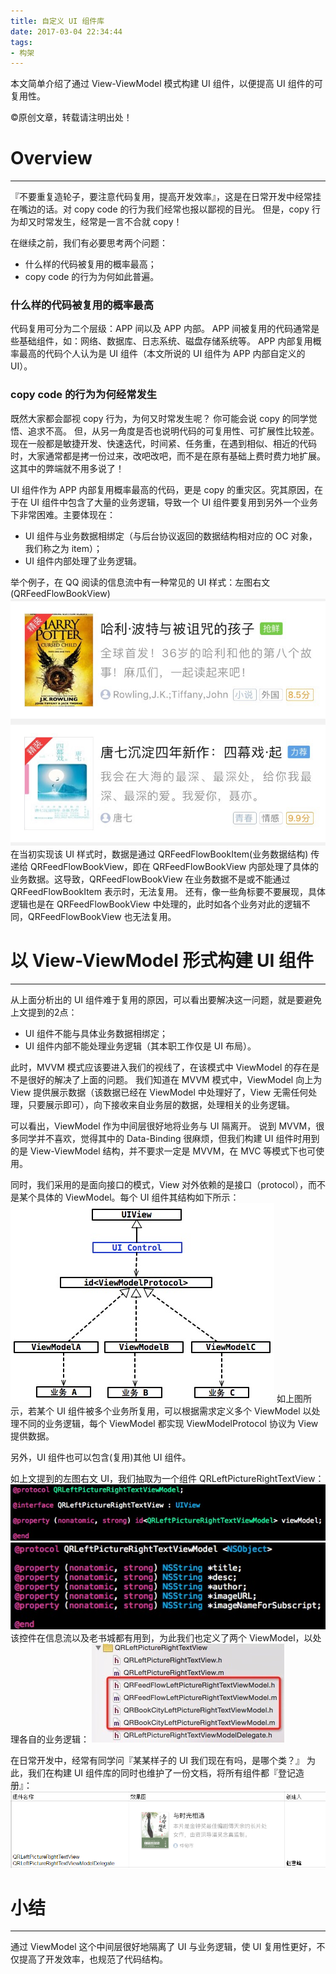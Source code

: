 ```yaml
---
title: 自定义 UI 组件库
date: 2017-03-04 22:34:44
tags:
- 构架
---
```

本文简单介绍了通过 View-ViewModel 模式构建 UI 组件，以便提高 UI 组件的可复用性。
<!--more-->
©原创文章，转载请注明出处！

# Overview
________________________________

『不要重复造轮子，要注意代码复用，提高开发效率』，这是在日常开发中经常挂在嘴边的话。对 copy code 的行为我们经常也报以鄙视的目光。
但是，copy 行为却又时常发生，经常是一言不合就 copy！

在继续之前，我们有必要思考两个问题：
+ 什么样的代码被复用的概率最高；
+ copy code 的行为为何如此普遍。

### 什么样的代码被复用的概率最高
代码复用可分为二个层级：APP 间以及 APP 内部。
APP 间被复用的代码通常是些基础组件，如：网络、数据库、日志系统、磁盘存储系统等。
APP 内部复用概率最高的代码个人认为是 UI 组件（本文所说的 UI 组件为 APP 内部自定义的 UI）。

### copy code 的行为为何经常发生
既然大家都会鄙视 copy 行为，为何又时常发生呢？
你可能会说 copy 的同学觉悟、追求不高。
但，从另一角度是否也说明代码的可复用性、可扩展性比较差。
现在一般都是敏捷开发、快速迭代，时间紧、任务重，在遇到相似、相近的代码时，大家通常都是拷一份过来，改吧改吧，而不是在原有基础上费时费力地扩展。这其中的弊端就不用多说了！

UI 组件作为 APP 内部复用概率最高的代码，更是 copy 的重灾区。究其原因，在于在 UI 组件中包含了大量的业务逻辑，导致一个 UI 组件要复用到另外一个业务下非常困难。主要体现在：
+ UI 组件与业务数据相绑定（与后台协议返回的数据结构相对应的 OC 对象，我们称之为 item）；
+ UI 组件内部处理了业务逻辑。

举个例子，在 QQ 阅读的信息流中有一种常见的 UI 样式：左图右文(QRFeedFlowBookView)
![](/img/FeedFLowLeftPictureRightText.jpg)
在当初实现该 UI 样式时，数据是通过 QRFeedFlowBookItem(业务数据结构) 传递给 QRFeedFlowBookView，即在 QRFeedFlowBookView 内部处理了具体的业务数据。这导致，QRFeedFlowBookView 在业务数据不是或不能通过 QRFeedFlowBookItem 表示时，无法复用。
还有，像一些角标要不要展现，具体逻辑也是在 QRFeedFlowBookView 中处理的，此时如各个业务对此的逻辑不同，QRFeedFlowBookView 也无法复用。


# 以 View-ViewModel 形式构建 UI 组件
_________________________________________
从上面分析出的 UI 组件难于复用的原因，可以看出要解决这一问题，就是要避免上文提到的2点：
+ UI 组件不能与具体业务数据相绑定；
+ UI 组件内部不能处理业务逻辑（其本职工作仅是 UI 布局）。

此时，MVVM 模式应该要进入我们的视线了，在该模式中 ViewModel 的存在是不是很好的解决了上面的问题。
我们知道在 MVVM 模式中，ViewModel 向上为 View 提供展示数据（该数据已经在 ViewModel 中处理好了，View 无需任何处理，只要展示即可），向下接收来自业务层的数据，处理相关的业务逻辑。

可以看出，ViewModel 作为中间层很好地将业务与 UI 隔离开。
说到 MVVM，很多同学并不喜欢，觉得其中的 Data-Binding 很麻烦，但我们构建 UI 组件时用到的是 View-ViewModel 结构，并不要求一定是 MVVM，在 MVC 等模式下也可使用。

同时，我们采用的是面向接口的模式，View 对外依赖的是接口（protocol），而不是某个具体的 ViewModel。每个 UI 组件其结构如下所示：
![](/img/ViewViewModel.png)
如上图所示，若某个 UI 组件被多个业务所复用，可以根据需求定义多个 ViewModel 以处理不同的业务逻辑，每个 ViewModel 都实现 ViewModelProtocol 协议为 View 提供数据。

另外，UI 组件也可以包含(复用)其他 UI 组件。

如上文提到的左图右文 UI，我们抽取为一个组件 QRLeftPictureRightTextView：
![](/img/QRLeftPictureRightTextView.png)![](/img/QRLeftPictureRightTextViewModel.png)
该控件在信息流以及老书城都有用到，为此我们也定义了两个 ViewModel，以处理各自的业务逻辑：
![](/img/QRLeftPictureRightText.jpg)

在日常开发中，经常有同学问『某某样子的 UI 我们现在有吗，是哪个类？』
为此，我们在构建 UI 组件库的同时也维护了一份文档，将所有组件都『登记造册』：
![](/img/QRLeftPictureRigthTextDoc.png)

# 小结
____________________________________________
通过 ViewModel 这个中间层很好地隔离了 UI 与业务逻辑，使 UI 复用性更好，不仅提高了开发效率，也规范了代码结构。